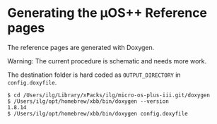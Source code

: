 # Generating the µOS++ Reference pages

The reference pages are generated with Doxygen.

Warning: The current procedure is schematic and needs more work.

The destination folder is hard coded as `OUTPUT_DIRECTORY` in `config.doxyfile`.

```console
$ cd /Users/ilg/Library/xPacks/ilg/micro-os-plus-iii.git/doxygen
$ /Users/ilg/opt/homebrew/xbb/bin/doxygen --version
1.8.14
$ /Users/ilg/opt/homebrew/xbb/bin/doxygen config.doxyfile
```
